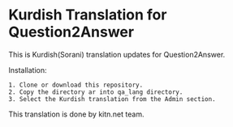 # Kurdish Translation for Question2Answer

This is Kurdish(Sorani) translation updates for Question2Answer.

  
 Installation:

    1. Clone or download this repository.
    2. Copy the directory ar into qa_lang directory.
    3. Select the Kurdish translation from the Admin section.

This translation is done by kitn.net team.
